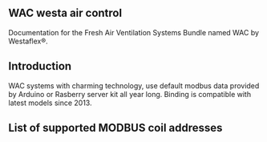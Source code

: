 ## WAC westa air control

Documentation for the Fresh Air Ventilation Systems Bundle named WAC by Westaflex®.

## Introduction

WAC systems with charming technology, use default modbus data provided by Arduino or Rasberry server kit all year long. Binding is compatible with latest models since 2013. 

## List of supported MODBUS coil addresses










